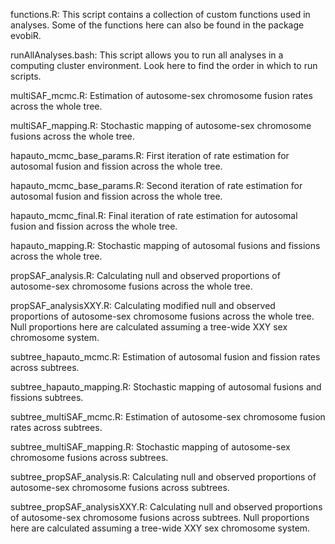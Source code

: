 functions.R: This script contains a collection of custom functions used in analyses. Some of the functions here can also be found in the package evobiR.

runAllAnalyses.bash: This script allows you to run all analyses in a computing cluster environment. Look here to find the order in which to run scripts.

multiSAF_mcmc.R: Estimation of autosome-sex chromosome fusion rates across the whole tree.

multiSAF_mapping.R: Stochastic mapping of autosome-sex chromosome fusions across the whole tree.

hapauto_mcmc_base_params.R: First iteration of rate estimation for autosomal fusion and fission across the whole tree.

hapauto_mcmc_base_params.R: Second iteration of rate estimation for autosomal fusion and fission across the whole tree. 

hapauto_mcmc_final.R: Final iteration of rate estimation for autosomal fusion and fission across the whole tree. 

hapauto_mapping.R: Stochastic mapping of autosomal fusions and fissions across the whole tree.

propSAF_analysis.R: Calculating null and observed proportions of autosome-sex chromosome fusions across the whole tree.

propSAF_analysisXXY.R: Calculating modified null and observed proportions of autosome-sex chromosome fusions across the whole tree. Null proportions here are calculated assuming a tree-wide XXY sex chromosome system.

subtree_hapauto_mcmc.R: Estimation of autosomal fusion and fission rates across subtrees.

subtree_hapauto_mapping.R: Stochastic mapping of autosomal fusions and fissions subtrees.

subtree_multiSAF_mcmc.R: Estimation of autosome-sex chromosome fusion rates across subtrees.

subtree_multiSAF_mapping.R: Stochastic mapping of autosome-sex chromosome fusions across subtrees.

subtree_propSAF_analysis.R: Calculating null and observed proportions of autosome-sex chromosome fusions across subtrees.

subtree_propSAF_analysisXXY.R: Calculating null and observed proportions of autosome-sex chromosome fusions across subtrees. Null proportions here are calculated assuming a tree-wide XXY sex chromosome system.



